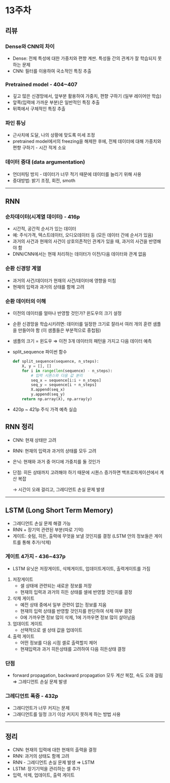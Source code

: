# 13주차

## 리뷰

### Dense와 CNN의 차이

- Dense: 전체 특성에 대한 가중치와 편향 계싼. 특성들 간의 관계가 잘 학습되지 못하는 문제
- CNN: 필터를 이용하여 국소적인 특징 추출

### Pretrained model - 404~407

- 깊고 많은 신경망에서, 앞부분 활용하여 가중치, 편향 구하기 (일부 레이어만 학습)
- 앞쪽(입력에 가까운  부분)은 일반적인 특징 추출
- 뒤쪽에서 구체적인 특징 추출

### 파인 튜닝

- 근사치에 도달, 나의 상황에 맞도록 미세 조정
- pretrained model에서의 freezing을 해제한 후에, 전체 데이터에 대해 가중치와 편향 구하기 - 시간 적게 소요

### 데이터 증대 (data argumentation)

- 언더피팅 방지 - 데이터가 너무 적기 때문에 데이터를 늘리기 위해 사용
- 증대방법: 밝기 조정, 회전, smoth

---

## RNN

### 순차데이터(시계열 데이터) - 416p

- 시간적, 공간적 순서가 있는 데이터
- 예: 주식가격, 텍스트데이터, 오디오데이터 등 (모든 데이터 간에 순서가 있음)
- 과거의 사건과 현재의 사건이 상호의존적인 관계가 있을 때, 과거의 사건을 반영해야 함
- DNN/CNN에서는 현재 처리하는 데이터가 이전/다음 데이터와 관계 없음

### 순환 신경망 계열

- 과거의 사건/데이터가 현재의 사건/데이터에 영향을 미침
- 현재의 입력과 과거의 상태를 함께 고려

### 순환 데이터의 이해

- 이전의 데이터를 얼마나 반영할 것인가? 윈도우의 크기 설정
- 순환 신경망을 학습시키려면: 데이터를 일정한 크기로 잘라서 여러 개의 훈련 샘플을 만들어야 함 (이 샘플들은 부분적으로 중첩됨)
- 샘플의 크기 = 윈도우 ⇒ 이전 3개 데이터의 패턴을 가지고 다음 데이터 예측
- split_sequence 파이썬 함수
    
    ```python
    def split_sequence(sequence, n_steps):
        X, y = [], []
        for i in range(len(sequence) - n_steps):
            # 입력 시퀀스와 다음 값 분리
            seq_x = sequence[i:i + n_steps]
            seq_y = sequence[i + n_steps]
            X.append(seq_x)
            y.append(seq_y)
        return np.array(X), np.array(y)
    ```
    
- 420p ~ 421p 주식 가격 예측 실습

## RNN 정리

- CNN: 현재 상태만 고려
- RNN: 현재의 입력과 과거의 상태를 모두 고려
- 은닉: 현재와 과거 중 어디에 가중치를 둘 것인가
- 단점: 히든 상태까지 고려해야 하기 때문에 시퀀스 증가하면 백프로파게이션에서 계산 복잡
    
    → 시간이 오래 걸리고, 그레디언트 손실 문제 발생
    

---

## LSTM (Long Short Term Memory)

- 그레디언트 손실 문제 해결 가능
- RNN + 장기억 관련된 부분(따로 기억)
- 게이트: 숏텀, 히든, 출력에 무엇을 보낼 것인지를 결정 (LSTM 안의 정보들은 게이트를 통해 추가/삭제)

### 게이트 4가지 - 436~437p

- LSTM 유닛은 저장게이트, 삭제게이트, 업데이트게이트, 출력게이트를 가짐
1. 저장게이트
    - 셀 상태에 관련되는 새로운 정보를 저장
    - 현재의 입력과 과거의 히든 상태를 셀에 반영할 것인지를 결정
2. 삭제 게이트
    - 예전 상태 중에서 일부 관련이 없는 정보를 지움
    - 현재의 입력 상태를 반영할 것인지를 판단하여 삭제 여부 결정
    - 0에 가까우면 정보 많이 삭제, 1에 가까우면 정보 많이 살아남음
3. 업데이트 게이트
    - 선택적으로 셀 상태 값을 업데이트
4. 출력 게이트
    - 어떤 정보를 다음 시점 셀로 출력할지 제어
    - 현재입력과 과거 히든상태를 고려하여 다음 히든상태 결정

### 단점

- forward propagation, backward propagation 모두 계산 복잡, 속도 오래 걸림 ⇒ 그레디언트 손실 문제 발생

### 그레디언트 폭증 - 432p

- 그래디언트가 너무 커지는 문제
- 그래디언트를 일정 크기 이상 커지지 못하게 하는 방법 사용

---

## 정리

- CNN: 현재의 입력에 대한 현재의 출력을 결정
- RNN: 과거의 상태도 함께 고려
- RNN - 그레디언트 손실 문제 발생 ⇒ LSTM
- LSTM: 장기기억을 관리하는 셀 추가
- 입력, 삭제, 업데이트, 출력 게이트